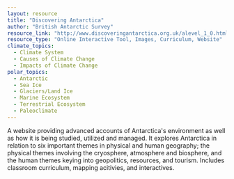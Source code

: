 ```yaml
---
layout: resource
title: "Discovering Antarctica"
author: "British Antarctic Survey"
resource_link: "http://www.discoveringantarctica.org.uk/alevel_1_0.html"
resource_type: "Online Interactive Tool, Images, Curriculum, Website"
climate_topics:
  - Climate System
  - Causes of Climate Change
  - Impacts of Climate Change
polar_topics:
  - Antarctic
  - Sea Ice
  - Glaciers/Land Ice
  - Marine Ecosystem
  - Terrestrial Ecosystem
  - Paleoclimate
---
```


A website providing advanced accounts of Antarctica's environment as well as how it is being studied, utilized and managed. It explores Antarctica in relation to six important themes in physical and human geography; the physical themes involving the cryosphere, atmosphere and biosphere, and the human themes keying into geopolitics, resources, and tourism.  Includes classroom curriculum, mapping acitivies, and interactives.
